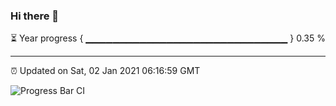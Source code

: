 ### Hi there 👋

⏳ Year progress { ▁▁▁▁▁▁▁▁▁▁▁▁▁▁▁▁▁▁▁▁▁▁▁▁▁▁▁▁▁▁ } 0.35 %

---

⏰ Updated on Sat, 02 Jan 2021 06:16:59 GMT

![Progress Bar CI](https://github.com/liununu/liununu/workflows/Progress%20Bar%20CI/badge.svg)
